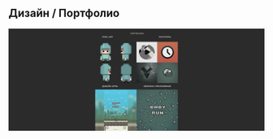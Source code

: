 ## Дизайн / Портфолио

<div weight="100%">
    <img weight="100%" src="/images/portfolio.png"/>
</div>

